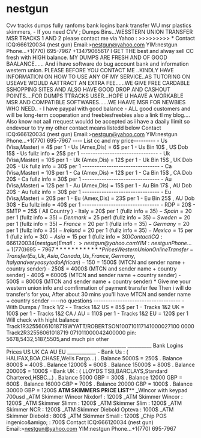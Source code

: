 # nestgun
Cvv tracks dumps fully ranfoms bank logins bank transfer WU msr plastics skimmers, - If you need CVV ; Dumps Bins...WESSTERN UNION TRANSFER MSR TRACKS 1 AND 2 please contact me via Yahoo : >>>>>>>>> *  Contact  ICQ:666120034  (nest gun)                           Email:>nestgun@yahoo.com YIM:nestgun Phone...+1(770) 695-7967 +13479065617                                I GET THE  best and alway sell CC fresh with HIGH balance. MY DUMPS ARE FRESH AND OF GOOD BAALANCE...... And i have software do bug account bank and information western union. PLEASE BEFORE YOU CONTACT ME ..KINDLY HAVE INFORMATION ON HOW TO USE ANY OF MY SERVICE..AS TUTORING ON USEAVE WOULD AATTRACT AN EXTRA FEE......WE GIVE FREE CARDABLE SSHOPPING SITES AND ALSO HAVE GOOD DROP AND CASHOUT POINTS....FOR DUMPS TTRACKS USER...HOPE U HAAVE A WORKABLE MSR AND COMPATIBLE SOFTWARES......WE HAAVE MSR FOR NEWBIES WHO NEED..  - I have paypal with good balance  - ALL good customers and will be long-term cooperation and freebiesfreebies also a link tl my blog.... Also know not aall rrequest wouldd be accepted as i have a daaily llimit so endevour to try my other contact means listedd below  Contact  ICQ:666120034  (nest gun)                           Email:>nestgun@yahoo.com YIM:nestgun Phone...+1(770) 695-7967  ---- List cc and my price---------  - Us (Visa,Master) = 4$ per 1  - Us (Amex,Dis) = 6$ per 1  - Us Bin 10$ , US Dob 15$  - Us fullz info = 25$ per 1 -------------------------------- - Uk (Visa,Master) = 10$ per 1  - Uk (Amex,Dis) = 12$ per 1  - Uk Bin 15$ , UK Dob 20$  - Uk fullz info = 30$ per 1 -------------------------------- - Ca (Visa,Master) = 10$ per 1  - Ca (Amex,Dis) = 12$ per 1  - Ca Bin 15$ , CA Dob 20$  - Ca fullz info = 30$ per 1 -------------------------------- - Au (Visa,Master) = 12$ per 1  - Au (Amex,Dis) = 15$ per 1  - Au Bin 17$ , AU Dob 20$  - Au fullz info = 30$ per 1 -------------------------------- - Eu (Visa,Master) = 20$ per 1  - Eu (Amex,Dis) = 23$ per 1  - Eu Bin 25$ , AU Dob 30$  - Eu fullz info = 40$ per 1 -------------------------------- - RDP = 20$  - SMTP = 25$ ( All Country )  - Italy = 20$ per 1 (fullz info = 35$)  - Spain = 20$ per 1 (fullz info = 35$)  - Denmark = 25$ per1 (fullz info = 35$)  - Sweden = 20$ per 1 (fullz info = 35$)  - France = 20$ per 1 (fullz info = 35$)  - Germany = 20$ per 1 (fullz info = 35$)  - Ireland = 20$ per 1 (fullz info = 35$)  - Mexico = 15$ per 1 (fullz info = 30$)  - Asia = 15$ per 1 (fullz info = 30$)  Contact  ICQ:666120034  (nest gun)                           Email:>nestgun@yahoo.com YIM:nestgun Phone...+1(770) 695-7967  ************ Prices WesternUnion Online Transfer -Transfer(Eu,Uk,Asia,Canada,Us,France,Germany,Italy and very easy to do African)  - 150$ = 1500$ (MTCN and sender name + country sender)  - 250$ = 4000$ (MTCN and sender name + country sender)  - 400$ = 6000$ (MTCN and sender name + country sender)  - 500$ = 8000$ (MTCN and sender name + country sender)  * Give me your western union info and comfirmation of  payment transfer fee  Then i will do transfer's for you, After about 30 mins you'll have MTCN and sender name + country sender ----no questions ------------------------------------ - With Dumps / Track 1/2 -  - Tracks 1&amp;2 US = 85$ per 1  - Tracks 1&amp;2 UK = 100$ per 1  - Tracks 1&amp;2 CA / AU = 110$ per 1  - Tracks 1&amp;2 EU = 120$ per 1  Will check with hight balance Track1R32556061018719WYATT/ROBERTSON100710117141000027100  0000  Track2R32556061018719 071011000042400000  pin: 5678,5432,5187,5505,and much pin other __________________________________________________  __________ Bank Logins Prices US UK CA AU EU ____________  - Bank Us : ( HALIFAX,BOA,CHASE,Wells Fargo...)  . Balance 5000$ = 250$  . Balance 8000$ = 400$  . Balance 12000$ = 600$  . Balance 15000$ = 800$  . Balance 20000$ = 1000$  - Bank UK : ( LLOYDS TSB,BARCLAYS,Standard Chartered,HSBC...)  . Balance 5000 GBP = 300$  . Balance 12000 GBP = 600$  . Balance 16000 GBP = 700$  . Balance 20000 GBP = 1000$  . Balance 30000 GBP = 1200$  **********ATM SKIMMERS PRICE LIST************  _WIncor with keypad 700usd  _ATM Skimmer Wincor Nixdorf : 1200$  _ATM Skimmer Wincor : 1200$  _ATM Skimmer Slimm : 1200$  _ATM Skimmer Slim : 1200$  _ATM Skimmer NCR : 1200$  _ATM Skimmer Diebold Opteva : 1000$  _ATM Skimmer Diebold : 800$  _ATM Skimmer Small : 1200$  _Chip POS ingenico&amp;amigo; : 700$  Contact  ICQ:666120034  (nest gun)                           Email:>nestgun@yahoo.com YIM:nestgun Phone...+1(770) 695-7967
